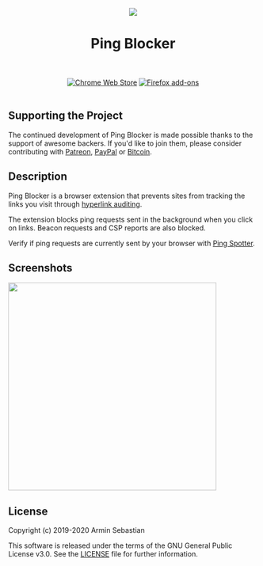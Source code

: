 <p align="center"><img src="https://i.imgur.com/UUGTmeg.png"></p>
<h1 align="center">Ping Blocker</h1>

<p align="center">
  </br></br>
  <a href="https://chrome.google.com/webstore/detail/jkpocifanmihboebfhigkjcdihgfcdnb">
    <img src="https://i.imgur.com/B0i5sn3.png" alt="Chrome Web Store"></a>
  <a href="https://addons.mozilla.org/en-US/firefox/addon/ping-blocker/">
    <img src="https://i.imgur.com/dvof8rG.png" alt="Firefox add-ons"></a>
  </br></br>
</p>

## Supporting the Project

The continued development of Ping Blocker is made possible
thanks to the support of awesome backers. If you'd like to join them,
please consider contributing with
[Patreon](https://armin.dev/go/patreon?pr=ping-blocker&src=repo),
[PayPal](https://armin.dev/go/paypal?pr=ping-blocker&src=repo) or
[Bitcoin](https://armin.dev/go/bitcoin?pr=ping-blocker&src=repo).

## Description

Ping Blocker is a browser extension that prevents sites from tracking
the links you visit through
[hyperlink auditing](https://html.spec.whatwg.org/multipage/links.html#hyperlink-auditing).

The extension blocks ping requests sent in the background when you click on links.
Beacon requests and CSP reports are also blocked.

Verify if ping requests are currently sent by your browser
with [Ping Spotter](https://armin.dev/apps/ping-spotter/).

## Screenshots

<p>
  <img width="420" src="https://i.imgur.com/wusrp3m.png">
</p>

## License

Copyright (c) 2019-2020 Armin Sebastian

This software is released under the terms of the GNU General Public License v3.0.
See the [LICENSE](LICENSE) file for further information.
